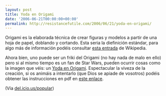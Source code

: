 ```yaml
---
layout: post
title: Yoda en Origami
date: '2006-06-21T00:00:00+00:00'
permalink: http://resistancefutile.com/2006/06/21/yoda-en-origami/
---
```

<a href="http://photos1.blogger.com/blogger/6639/1972/1600/origamiyoda.jpg"><img style="float:right; margin:0 0 10px 10px;cursor:pointer; cursor:hand;" src="http://photos1.blogger.com/blogger/6639/1972/320/origamiyoda.jpg" border="0" alt="" /></a>Origami es la elaborada técnica de crear figuras y modelos a partir de una hoja de papel, doblando y cortando. Esta seria la diefinición estándar, para algo más de información podéis consultar <a href="http://es.wikipedia.org/wiki/Origami">esta entrada</a> de Wikipedia.

Ahora bien, uno puede ser un friki del Origami (no hay nada de malo en ello) pero si al mismo tiempo es un fan de Star Wars, pueden ocurrir cosas como la imagen que véis: un <a href="http://www.zipped.org/misc/stuff.php?vln=52">Yoda en Origami</a>. Espectacular la viveza de la creación, si os animáis a intentarlo (que Dios se apiade de vosotros) podéis obtener las instrucciones en pdf en <a href="http://www.pajarita.org/aep/internacionales/intern2-1.pdf">este enlace</a>.

(Vía <a href="http://del.icio.us/popular">del.icio.us/popular</a>)
